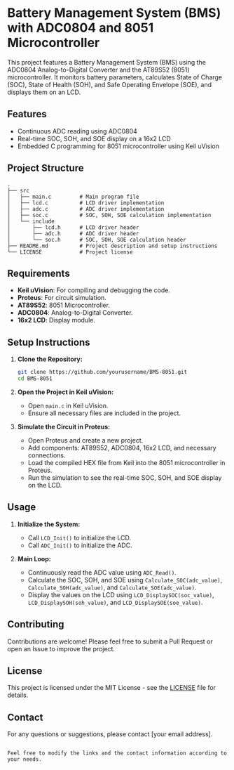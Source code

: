 # Battery Management System (BMS) with ADC0804 and 8051 Microcontroller

This project features a Battery Management System (BMS) using the ADC0804 Analog-to-Digital Converter and the AT89S52 (8051) microcontroller. It monitors battery parameters, calculates State of Charge (SOC), State of Health (SOH), and Safe Operating Envelope (SOE), and displays them on an LCD.

## Features

- Continuous ADC reading using ADC0804
- Real-time SOC, SOH, and SOE display on a 16x2 LCD
- Embedded C programming for 8051 microcontroller using Keil uVision

## Project Structure

```
.
├── src
│   ├── main.c         # Main program file
│   ├── lcd.c          # LCD driver implementation
│   ├── adc.c          # ADC driver implementation
│   ├── soc.c          # SOC, SOH, SOE calculation implementation
│   └── include
│       ├── lcd.h      # LCD driver header
│       ├── adc.h      # ADC driver header
│       └── soc.h      # SOC, SOH, SOE calculation header
├── README.md          # Project description and setup instructions
└── LICENSE            # Project license
```

## Requirements

- **Keil uVision**: For compiling and debugging the code.
- **Proteus**: For circuit simulation.
- **AT89S52**: 8051 Microcontroller.
- **ADC0804**: Analog-to-Digital Converter.
- **16x2 LCD**: Display module.

## Setup Instructions

1. **Clone the Repository:**
   ```sh
   git clone https://github.com/yourusername/BMS-8051.git
   cd BMS-8051
   ```

2. **Open the Project in Keil uVision:**
   - Open `main.c` in Keil uVision.
   - Ensure all necessary files are included in the project.

3. **Simulate the Circuit in Proteus:**
   - Open Proteus and create a new project.
   - Add components: AT89S52, ADC0804, 16x2 LCD, and necessary connections.
   - Load the compiled HEX file from Keil into the 8051 microcontroller in Proteus.
   - Run the simulation to see the real-time SOC, SOH, and SOE display on the LCD.

## Usage

1. **Initialize the System:**
   - Call `LCD_Init()` to initialize the LCD.
   - Call `ADC_Init()` to initialize the ADC.

2. **Main Loop:**
   - Continuously read the ADC value using `ADC_Read()`.
   - Calculate the SOC, SOH, and SOE using `Calculate_SOC(adc_value)`, `Calculate_SOH(adc_value)`, and `Calculate_SOE(adc_value)`.
   - Display the values on the LCD using `LCD_DisplaySOC(soc_value)`, `LCD_DisplaySOH(soh_value)`, and `LCD_DisplaySOE(soe_value)`.

## Contributing

Contributions are welcome! Please feel free to submit a Pull Request or open an Issue to improve the project.

## License

This project is licensed under the MIT License - see the [LICENSE](LICENSE) file for details.

## Contact

For any questions or suggestions, please contact [your email address].
```

Feel free to modify the links and the contact information according to your needs.
```
